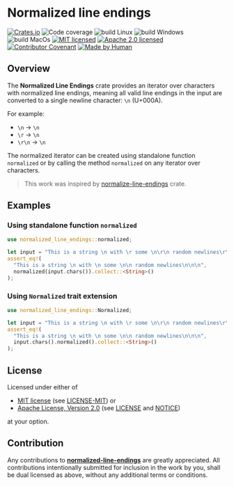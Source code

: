 # Normalized line endings

[![Crates.io][crates-badge]][crates-url]
![Code coverage][coverage-badge]
![build Linux][build-badge-linux]
![build Windows][build-badge-windows]
![build MacOs][build-badge-macos]
[![MIT licensed][mit-badge]][mit-license-url]
[![Apache 2.0 licensed][apache-badge]][apache-license-url]
[![Contributor Covenant][cc-badge]][cc-url]
[![Made by Human][mbh-badge]][cc-url]

[crates-badge]: https://img.shields.io/crates/v/normalized-line-endings.svg
[crates-url]: https://crates.io/crates/normalized-line-endings
[mit-badge]: https://img.shields.io/badge/License-MIT-blue.svg
[mit-url]: https://opensource.org/licenses/MIT
[mit-license-url]: https://github.com/EngosSoftware/normalized-line-endings/blob/main/LICENSE-MIT
[apache-badge]: https://img.shields.io/badge/License-Apache%202.0-blue.svg
[apache-url]: https://www.apache.org/licenses/LICENSE-2.0
[apache-license-url]: https://github.com/EngosSoftware/normalized-line-endings/blob/main/LICENSE
[apache-notice-url]: https://github.com/EngosSoftware/normalized-line-endings/blob/main/NOTICE
[build-badge-linux]: https://github.com/EngosSoftware/normalized-line-endings/actions/workflows/build-linux.yml/badge.svg
[build-badge-windows]: https://github.com/EngosSoftware/normalized-line-endings/actions/workflows/build-windows.yml/badge.svg
[build-badge-macos]: https://github.com/EngosSoftware/normalized-line-endings/actions/workflows/build-macos.yml/badge.svg
[coverage-badge]: https://img.shields.io/badge/Code%20coverage-100%25-green.svg
[cc-badge]: https://img.shields.io/badge/Contributor%20Covenant-2.1-4baaaa.svg
[cc-url]: https://github.com/EngosSoftware/normalized-line-endings/blob/main/CODE_OF_CONDUCT.md
[mbh-badge]: https://img.shields.io/badge/Made_by-HUMAN-d35400.svg
[repository-url]: https://github.com/EngosSoftware/normalized-line-endings

## Overview

The **Normalized Line Endings** crate provides an iterator over characters
with normalized line endings, meaning all valid line endings in the input
are converted to a single newline character: `\n` (U+000A).

For example:
- `\n` → `\n`
- `\r` → `\n`
- `\r\n` → `\n`
 
The normalized iterator can be created using standalone function `normalized`
or by calling the method `normalized` on any iterator over characters.

> This work was inspired by [normalize-line-endings](https://crates.io/crates/normalize-line-endings) crate.

## Examples

### Using standalone function `normalized`

```Rust
use normalized_line_endings::normalized;

let input = "This is a string \n with \r some \n\r\n random newlines\r\r\n\n";
assert_eq!(
  "This is a string \n with \n some \n\n random newlines\n\n\n",
  normalized(input.chars()).collect::<String>()
);
```

### Using `Normalized` trait extension

```Rust
use normalized_line_endings::Normalized;

let input = "This is a string \n with \r some \n\r\n random newlines\r\r\n\n";
assert_eq!(
  "This is a string \n with \n some \n\n random newlines\n\n\n",
  input.chars().normalized().collect::<String>()
);
```

## License

Licensed under either of

- [MIT license][mit-url] (see [LICENSE-MIT][mit-license-url]) or
- [Apache License, Version 2.0][apache-url] (see [LICENSE][apache-license-url] and [NOTICE][apache-notice-url])

at your option.

## Contribution

Any contributions to [**normalized-line-endings**][repository-url] are greatly appreciated.
All contributions intentionally submitted for inclusion in the work by you,
shall be dual licensed as above, without any additional terms or conditions.

